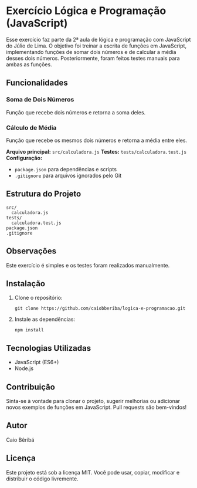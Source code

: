 # Exercício Lógica e Programação (JavaScript)

Esse exercício faz parte da 2ª aula de lógica e programação com JavaScript do Júlio de Lima. O objetivo foi treinar a escrita de funções em JavaScript, implementando funções de somar dois números e de calcular a média desses dois números. Posteriormente, foram feitos testes manuais para ambas as funções.

## Funcionalidades

### Soma de Dois Números
Função que recebe dois números e retorna a soma deles.

### Cálculo de Média
Função que recebe os mesmos dois números e retorna a média entre eles.

**Arquivo principal:** `src/calculadora.js`
**Testes:** `tests/calculadora.test.js`
**Configuração:**
  - `package.json` para dependências e scripts
  - `.gitignore` para arquivos ignorados pelo Git

## Estrutura do Projeto

```
src/
  calculadora.js
tests/
  calculadora.test.js
package.json
.gitignore
```

## Observações

Este exercício é simples e os testes foram realizados manualmente.

## Instalação

1. Clone o repositório:
   ```
   git clone https://github.com/caiobberiba/logica-e-programacao.git
   ```
2. Instale as dependências:
   ```
   npm install
   ```

## Tecnologias Utilizadas

- JavaScript (ES6+)
- Node.js

## Contribuição

Sinta-se à vontade para clonar o projeto, sugerir melhorias ou adicionar novos exemplos de funções em JavaScript. Pull requests são bem-vindos!

## Autor

Caio Bêribá

## Licença

Este projeto está sob a licença MIT. Você pode usar, copiar, modificar e distribuir o código livremente.
